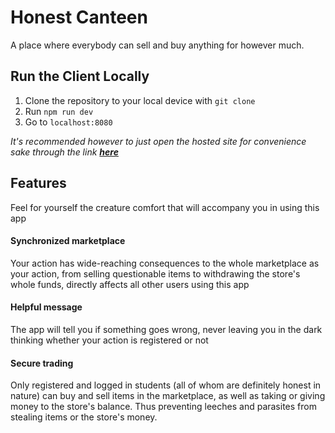 # Honest Canteen

A place where everybody can sell and buy anything for however much.

## Run the Client Locally

1. Clone the repository to your local device with `git clone`
2. Run `npm run dev`
3. Go to `localhost:8080`

*It's recommended however to just open the hosted site for convenience sake through the link **[here](https://courageous-gumdrop-00bd28.netlify.app/)***

## Features
Feel for yourself the creature comfort that will accompany you in using this app
#### Synchronized marketplace
Your action has wide-reaching consequences to the whole marketplace as your action, from selling questionable items to withdrawing the store's whole funds, directly affects all other users using this app
#### Helpful message
The app will tell you if something goes wrong, never leaving you in the dark thinking whether your action is registered or not
#### Secure trading
Only registered and logged in students (all of whom are definitely honest in nature) can buy and sell items in the marketplace, as well as taking or giving money to the store's balance. Thus preventing leeches and parasites from stealing items or the store's money.